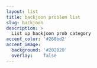 ```yaml
---
layout: list
title: backjoon problem list
slug: backjoon
description: >
  List up backjoon prob category
accent_color: '#268bd2'
accent_image:
  background: '#202020'
  overlay:    false
---
```


